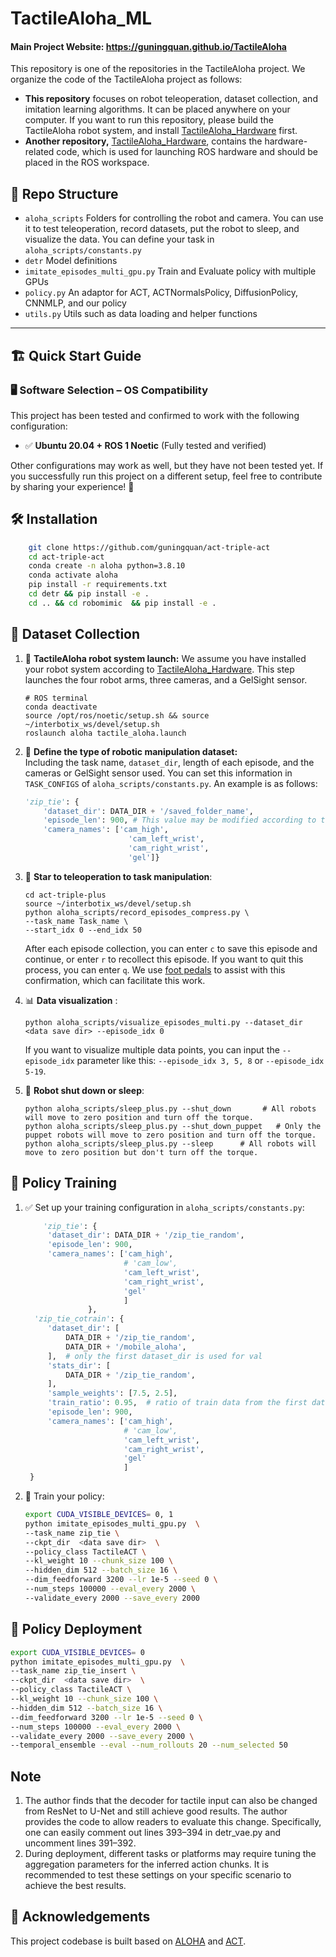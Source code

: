 # TactileAloha_ML
#### Main Project Website: https://guningquan.github.io/TactileAloha

This repository is one of the repositories in the TactileAloha project.  We organize the code of the TactileAloha project as follows:  

- **This repository** focuses on robot teleoperation, dataset collection, and imitation learning algorithms. It can be placed anywhere on your computer. If you want to run this repository, please build the TactileAloha robot system, and install [TactileAloha_Hardware](https://github.com/guningquan/TactileAloha_Hardware) first.  
- **Another repository,** [TactileAloha_Hardware](https://github.com/guningquan/TactileAloha_Hardware), contains the hardware-related code, which is used for launching ROS hardware and should be placed in the ROS workspace.

## 📂 Repo Structure
- ``aloha_scripts`` Folders for controlling the robot and camera. You can use it to test teleoperation, record datasets, put the robot to sleep, and visualize the data. You can define your task in ``aloha_scripts/constants.py`` 
- ``detr`` Model definitions
- ``imitate_episodes_multi_gpu.py`` Train and Evaluate policy  with multiple GPUs
- ``policy.py`` An adaptor for ACT, ACTNormalsPolicy, DiffusionPolicy, CNNMLP, and our policy
- ``utils.py`` Utils such as data loading and helper functions

---


## 🏗️ Quick Start Guide

### 🖥️ Software Selection – OS Compatibility

This project has been tested and confirmed to work with the following configuration:  

- ✅ **Ubuntu 20.04 + ROS 1 Noetic** (Fully tested and verified)  

Other configurations may work as well, but they have not been tested yet. If you successfully run this project on a different setup, feel free to contribute by sharing your experience! 🚀

## 🛠️ Installation
```sh    
    git clone https://github.com/guningquan/act-triple-act
    cd act-triple-act
    conda create -n aloha python=3.8.10
    conda activate aloha
    pip install -r requirements.txt
    cd detr && pip install -e .
    cd .. && cd robomimic  && pip install -e .
```
## 📑 Dataset Collection
1. 🤖 **TactileAloha robot system launch:**
We assume you have installed your robot system according to [TactileAloha_Hardware](https://github.com/guningquan/TactileAloha_Hardware). This step launches the four robot arms, three cameras, and a GelSight sensor.
    ``` ROS
    # ROS terminal
    conda deactivate
    source /opt/ros/noetic/setup.sh && source ~/interbotix_ws/devel/setup.sh
    roslaunch aloha tactile_aloha.launch
    ```

2. 📝 **Define the type of robotic manipulation dataset:**  
Including the task name, `dataset_dir`, length of each episode, and the cameras or GelSight sensor used.
You can set this information in `TASK_CONFIGS` of `aloha_scripts/constants.py`. An example is as follows:
    ```python
    'zip_tie': {
        'dataset_dir': DATA_DIR + '/saved_folder_name',
        'episode_len': 900, # This value may be modified according to the length of your task.
        'camera_names': ['cam_high', 
                           'cam_left_wrist', 
                           'cam_right_wrist', 
                           'gel']}
    ```
3. 🚀 **Star to teleoperation to task manipulation**: 
    ```
   cd act-triple-plus
   source ~/interbotix_ws/devel/setup.sh
    python aloha_scripts/record_episodes_compress.py \
    --task_name Task_name \
   --start_idx 0 --end_idx 50
    ```
   After each episode collection, you can enter `c` to save this episode and continue, or enter `r` to recollect this episode. If you want to quit this process, you can enter `q`. We use [foot pedals](https://www.amazon.co.jp/-/en/gp/product/B07FRMY4XB/ref=ox_sc_act_title_1?smid=A35GGB9A6044W2&psc=1) to assist with this confirmation, which can facilitate this work.
4. 📊 **Data visualization** :
    ```
    python aloha_scripts/visualize_episodes_multi.py --dataset_dir <data save dir> --episode_idx 0
    ```
    If you want to visualize multiple data points, you can input the `--episode_idx` parameter like this: `--episode_idx 3, 5, 8` or `--episode_idx 5-19`.
5. 🔄 **Robot shut down or sleep**:
    ```
    python aloha_scripts/sleep_plus.py --shut_down       # All robots will move to zero position and turn off the torque.
   python aloha_scripts/sleep_plus.py --shut_down_puppet   # Only the puppet robots will move to zero position and turn off the torque.
   python aloha_scripts/sleep_plus.py --sleep      # All robots will move to zero position but don't turn off the torque.
    ```
## 🧠 **Policy Training**  
   1. ✅ Set up your training configuration in ``aloha_scripts/constants.py``:
      ```python
          'zip_tie': {
           'dataset_dir': DATA_DIR + '/zip_tie_random',
           'episode_len': 900,
           'camera_names': ['cam_high',
                            # 'cam_low',
                            'cam_left_wrist',
                            'cam_right_wrist',
                            'gel'
                            ]
                    },
        'zip_tie_cotrain': {
           'dataset_dir': [
               DATA_DIR + '/zip_tie_random',
               DATA_DIR + '/mobile_aloha',
           ],  # only the first dataset_dir is used for val
           'stats_dir': [
               DATA_DIR + '/zip_tie_random',
           ],
           'sample_weights': [7.5, 2.5], 
           'train_ratio': 0.95,  # ratio of train data from the first dataset_dir
           'episode_len': 900,
           'camera_names': ['cam_high',
                            # 'cam_low',
                            'cam_left_wrist',
                            'cam_right_wrist',
                            'gel'
                            ]
       }
      ```
2. 🚀 Train your policy:
   ``` sh
   export CUDA_VISIBLE_DEVICES= 0, 1
   python imitate_episodes_multi_gpu.py  \
   --task_name zip_tie \
   --ckpt_dir  <data save dir>  \
   --policy_class TactileACT \
   --kl_weight 10 --chunk_size 100 \
   --hidden_dim 512 --batch_size 16 \
   --dim_feedforward 3200 --lr 1e-5 --seed 0 \
   --num_steps 100000 --eval_every 2000 \
   --validate_every 2000 --save_every 2000
   ```

## 📡 **Policy Deployment**
   ```sh
   export CUDA_VISIBLE_DEVICES= 0
   python imitate_episodes_multi_gpu.py  \
   --task_name zip_tie_insert \
   --ckpt_dir  <data save dir>  \
   --policy_class TactileACT \
   --kl_weight 10 --chunk_size 100 \
   --hidden_dim 512 --batch_size 16 \
   --dim_feedforward 3200 --lr 1e-5 --seed 0 \
   --num_steps 100000 --eval_every 2000 \
   --validate_every 2000 --save_every 2000 \
   --temporal_ensemble --eval --num_rollouts 20 --num_selected 50
   ```

## Note
1. The author finds that the decoder for tactile input can also be changed from ResNet to U-Net and still achieve good results. The author provides the code to allow readers to evaluate this change.
Specifically, one can easily comment out lines 393–394 in detr_vae.py and uncomment lines 391–392.
2. During deployment, different tasks or platforms may require tuning the aggregation parameters for the inferred action chunks. It is recommended to test these settings on your specific scenario to achieve the best results.

## 🙏 Acknowledgements
   This project codebase is built based on [ALOHA](https://github.com/tonyzhaozh/aloha) and [ACT](https://github.com/tonyzhaozh/act).